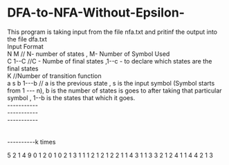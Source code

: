 # DFA-to-NFA-Without-Epsilon-

This program is taking input from the file nfa.txt and pritinf the output into the file dfa.txt <br/>
Input Format <br/>
N M // N- number of states , M- Number of Symbol Used<br/>
C 1--C //C - Numbe of final states ,1--c - to declare which states are the final states<br/>
K //Number of transition function <br/>
a s b 1---b // a is the previous state , s is the input symbol (Symbol starts from 1 --- n), b is the number of states is goes to after taking that particular symbol , 1--b is the states that which it goes. <br/> 
-----------<br/>
-----------<br/>
-----------<br/>
<br/>
<br/>
----------k times<br/>

5 2
1 4
9
0 1 2 0 1 
0 2 1 3
1 1 1 2
1 2 1 2
2 1 1 4
3 1 1 3
3 2 1 2 
4 1 1 4
4 2 1 3 
